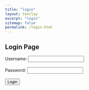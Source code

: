 ```yaml
---
title: "login"
layout: textlay
excerpt: "login"
sitemap: false
permalink: /login.html
---
```


## Login Page

<label for="username">Username:</label>
<input type="text" id="username" name="username" required><br><br>
<label for="password">Password:</label>
<input type="password" id="password" name="password" required><br><br>
<button type="submit" onclick="login()">Login</button>

<script src="/js/login-script.js"></script>
